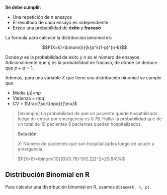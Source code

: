 **Se debe cumplir**:
- Una repetición de $n$ ensayos
- El resultado de cada ensayo es independiente
- Existe una probabilidad de **éxito** y **fracaso**

La formula para calcular la distribución binomial es:

$$P(X=k)=\binom{n}{k}p^k(1-p)^{n-k}$$

Donde $p$ es la probabilidad de éxito y $n$ es el número de ensayos. Adicionalmente que $q$ es la probabilidad de fracaso, de donde se deduce que $p+q=1$.

Además, para una variable $X$ que tiene una distribución binomial se cumple que
- Media ($\mu$)=$np$
- Varianza = $npq$
- CV = $\frac{\sqrt{npq}}{\mu}$

>[!example]
>La probabilidad de que un paciente quede hospitalizado luego de entrar por emergencia es 0.78. Hallar la probabilidad que de un total de 10 pacientes 8 pacientes queden hospitalizados.
>
>**Solución**:
>
>$X$: Número de pacientes que son hospitalizados luego de acudir a emergencia.
>
>$P(X=8)=\binom{10}{8}(0.78)^8(0.22)^2=29.84\%$

## Distribución Binomial en R
Para calcular una distribución binomial en R, usamos `dbinom(k, n, p)`.